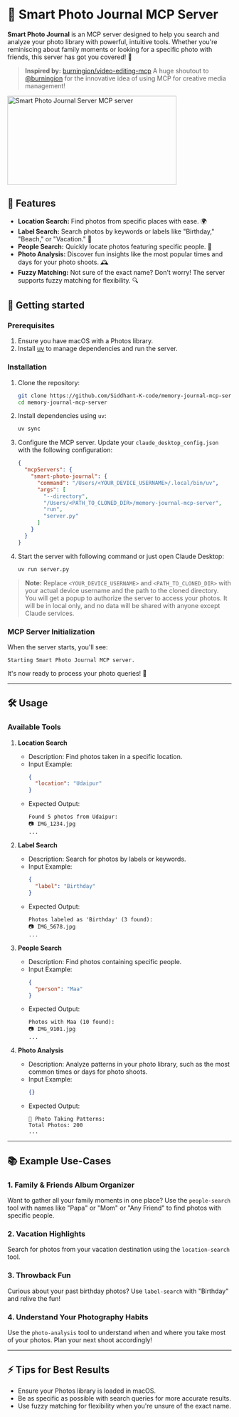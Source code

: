 # 📸 Smart Photo Journal MCP Server

**Smart Photo Journal** is an MCP server designed to help you search and analyze your photo library with powerful, intuitive tools. Whether you're reminiscing about family moments or looking for a specific photo with friends, this server has got you covered! 🎉

> **Inspired by:** [burningion/video-editing-mcp](https://github.com/burningion/video-editing-mcp)
> A huge shoutout to [@burningion](https://x.com/burningion) for the innovative idea of using MCP for creative media management!

<a href="https://glama.ai/mcp/servers/51jiworg5k"><img width="380" height="200" src="https://glama.ai/mcp/servers/51jiworg5k/badge" alt="Smart Photo Journal Server MCP server" /></a>

## 🎯 Features

- **Location Search:** Find photos from specific places with ease. 🌍
- **Label Search:** Search photos by keywords or labels like "Birthday," "Beach," or "Vacation." 🎉
- **People Search:** Quickly locate photos featuring specific people. 👥
- **Photo Analysis:** Discover fun insights like the most popular times and days for your photo shoots. 🕰️
- **Fuzzy Matching:** Not sure of the exact name? Don't worry! The server supports fuzzy matching for flexibility. 🔍

## 🚀 Getting started

### Prerequisites

1. Ensure you have macOS with a Photos library.
2. Install [uv](https://docs.astral.sh/uv/) to manage dependencies and run the server.

### Installation

1. Clone the repository:

   ```bash
   git clone https://github.com/Siddhant-K-code/memory-journal-mcp-server.git
   cd memory-journal-mcp-server
   ```

2. Install dependencies using `uv`:

   ```bash
   uv sync
   ```

3. Configure the MCP server. Update your `claude_desktop_config.json` with the following configuration:

   ```json
   {
     "mcpServers": {
       "smart-photo-journal": {
         "command": "/Users/<YOUR_DEVICE_USERNAME>/.local/bin/uv",
         "args": [
           "--directory",
           "/Users/<PATH_TO_CLONED_DIR>/memory-journal-mcp-server",
           "run",
           "server.py"
         ]
       }
     }
   }
   ```

4. Start the server with following command or just open Claude Desktop:
   ```bash
   uv run server.py
   ```

> **Note:** Replace `<YOUR_DEVICE_USERNAME>` and `<PATH_TO_CLONED_DIR>` with your actual device username and the path to the cloned directory.
> You will get a popup to authorize the server to access your photos. It will be in local only, and no data will be shared with anyone except Claude services.

### MCP Server Initialization

When the server starts, you'll see:

```
Starting Smart Photo Journal MCP server.
```

It's now ready to process your photo queries! 🎉

---

## 🛠️ Usage

### Available Tools

1. **Location Search**

   - Description: Find photos taken in a specific location.
   - Input Example:
     ```json
     {
       "location": "Udaipur"
     }
     ```
   - Expected Output:
     ```
     Found 5 photos from Udaipur:
     📷 IMG_1234.jpg
     ...
     ```

2. **Label Search**

   - Description: Search for photos by labels or keywords.
   - Input Example:
     ```json
     {
       "label": "Birthday"
     }
     ```
   - Expected Output:
     ```
     Photos labeled as 'Birthday' (3 found):
     📷 IMG_5678.jpg
     ...
     ```

3. **People Search**

   - Description: Find photos containing specific people.
   - Input Example:
     ```json
     {
       "person": "Maa"
     }
     ```
   - Expected Output:
     ```
     Photos with Maa (10 found):
     📷 IMG_9101.jpg
     ...
     ```

4. **Photo Analysis**
   - Description: Analyze patterns in your photo library, such as the most common times or days for photo shoots.
   - Input Example:
     ```json
     {}
     ```
   - Expected Output:
     ```
     📸 Photo Taking Patterns:
     Total Photos: 200
     ...
     ```

---

## 📚 Example Use-Cases

### 1. **Family & Friends Album Organizer**

Want to gather all your family moments in one place? Use the `people-search` tool with names like "Papa" or "Mom" or "Any Friend" to find photos with specific people.

### 2. **Vacation Highlights**

Search for photos from your vacation destination using the `location-search` tool.

### 3. **Throwback Fun**

Curious about your past birthday photos? Use `label-search` with "Birthday" and relive the fun!

### 4. **Understand Your Photography Habits**

Use the `photo-analysis` tool to understand when and where you take most of your photos. Plan your next shoot accordingly!

---

## ⚡ Tips for Best Results

- Ensure your Photos library is loaded in macOS.
- Be as specific as possible with search queries for more accurate results.
- Use fuzzy matching for flexibility when you're unsure of the exact name.
